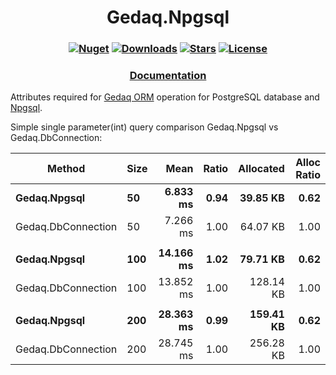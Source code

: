 <h1 align="center">
  <a>Gedaq.Npgsql</a>
</h1>

<h3 align="center">

  [![Nuget](https://img.shields.io/nuget/v/Gedaq.Npgsql?logo=Gedaq.Npgsql)](https://www.nuget.org/packages/Gedaq.Npgsql/)
  [![Downloads](https://img.shields.io/nuget/dt/Gedaq.Npgsql.svg)](https://www.nuget.org/packages/Gedaq.Npgsql/)
  [![Stars](https://img.shields.io/github/stars/SoftStoneDevelop/Gedaq.Npgsql?color=brightgreen)](https://github.com/SoftStoneDevelop/Gedaq.Npgsql/stargazers)
  [![License](https://img.shields.io/badge/license-MIT-blue.svg)](LICENSE)

</h3>

<h3 align="center">
  <a href="https://github.com/SoftStoneDevelop/Gedaq.Npgsql/tree/main/Documentation/Readme.md">Documentation</a>
</h3>

Attributes required for [Gedaq ORM](https://github.com/SoftStoneDevelop/Gedaq) operation for PostgreSQL database and [Npgsql](https://github.com/npgsql/npgsql).

Simple single parameter(int) query comparison Gedaq.Npgsql vs Gedaq.DbConnection:

|             Method | Size |      Mean | Ratio | Allocated | Alloc Ratio |
|------------------- |----- |----------:|------:|----------:|------------:|
|       **Gedaq.Npgsql** |   **50** |  **6.833 ms** |  **0.94** |  **39.85 KB** |        **0.62** |
| Gedaq.DbConnection |   50 |  7.266 ms |  1.00 | 64.07 KB |        1.00 |
|                    |      |           |       |           |             |
|       **Gedaq.Npgsql** |  **100** | **14.166 ms** |  **1.02** |  **79.71 KB** |        **0.62** |
| Gedaq.DbConnection |  100 | 13.852 ms |  1.00 | 128.14 KB |        1.00 |
|                    |      |           |       |           |             |
|       **Gedaq.Npgsql** |  **200** | **28.363 ms** |  **0.99** | **159.41 KB** |        **0.62** |
| Gedaq.DbConnection |  200 | 28.745 ms |  1.00 | 256.28 KB |        1.00 |
